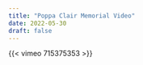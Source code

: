 ```yaml
---
title: "Poppa Clair Memorial Video"
date: 2022-05-30
draft: false
---
```


{{< vimeo  715375353 >}}
